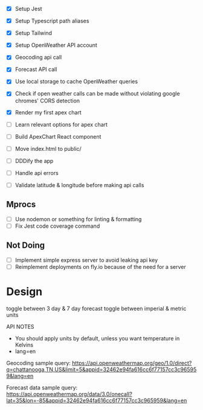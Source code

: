 - [x] Setup Jest
- [x] Setup Typescript path aliases
- [x] Setup Tailwind
- [x] Setup OpenWeather API account
- [x] Geocoding api call 
- [x] Forecast API call 
- [x] Use local storage to cache OpenWeather queries
- [x] Check if open weather calls can be made without violating google chromes' CORS detection
- [x] Render my first apex chart
- [ ] Learn relevant options for apex chart
- [ ] Build ApexChart React component
- [ ] Move index.html to public/
- [ ] DDDify the app

- [ ] Handle api errors
- [ ] Validate latitude & longitude before making api calls


## Mprocs
- [ ] Use nodemon or something for linting & formatting
- [ ] Fix Jest code coverage command

## Not Doing
- [ ] Implement simple express server to avoid leaking api key
- [ ] Reimplement deployments on fly.io because of the need for a server

# Design
toggle between 3 day & 7 day forecast
toggle between imperial & metric units

API NOTES
- You should apply units by default, unless you want temperature in Kelvins
- lang=en

Geocoding sample query:
https://api.openweathermap.org/geo/1.0/direct?q=chattanooga,TN,US&limit=5&appid=32462e94fa616cc6f77157cc3c965959&lang=en

Forecast data sample query:
https://api.openweathermap.org/data/3.0/onecall?lat=35&lon=-85&appid=32462e94fa616cc6f77157cc3c965959&lang=en

